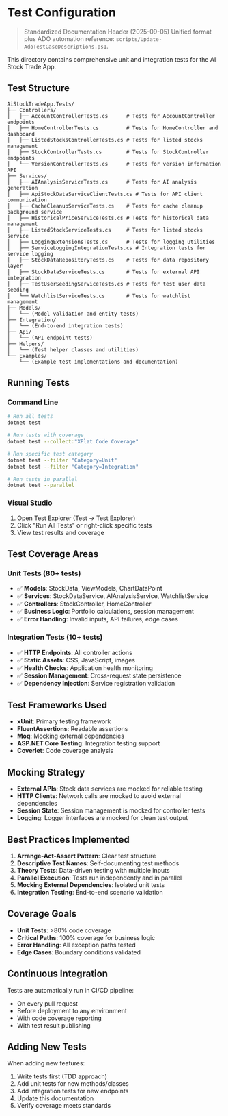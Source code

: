 # Test Configuration

> Standardized Documentation Header (2025-09-05)
> Unified format plus ADO automation reference: `scripts/Update-AdoTestCaseDescriptions.ps1`.

This directory contains comprehensive unit and integration tests for the AI Stock Trade App.

## Test Structure

```text
AiStockTradeApp.Tests/
├── Controllers/
│   ├── AccountControllerTests.cs      # Tests for AccountController endpoints
│   ├── HomeControllerTests.cs         # Tests for HomeController and dashboard
│   ├── ListedStocksControllerTests.cs # Tests for listed stocks management
│   ├── StockControllerTests.cs        # Tests for StockController endpoints
│   └── VersionControllerTests.cs      # Tests for version information API
├── Services/
│   ├── AIAnalysisServiceTests.cs      # Tests for AI analysis generation
│   ├── ApiStockDataServiceClientTests.cs # Tests for API client communication
│   ├── CacheCleanupServiceTests.cs    # Tests for cache cleanup background service
│   ├── HistoricalPriceServiceTests.cs # Tests for historical data management
│   ├── ListedStockServiceTests.cs     # Tests for listed stocks service
│   ├── LoggingExtensionsTests.cs      # Tests for logging utilities
│   ├── ServiceLoggingIntegrationTests.cs # Integration tests for service logging
│   ├── StockDataRepositoryTests.cs    # Tests for data repository layer
│   ├── StockDataServiceTests.cs       # Tests for external API integration
│   ├── TestUserSeedingServiceTests.cs # Tests for test user data seeding
│   └── WatchlistServiceTests.cs       # Tests for watchlist management
├── Models/
│   └── (Model validation and entity tests)
├── Integration/
│   └── (End-to-end integration tests)
├── Api/
│   └── (API endpoint tests)
├── Helpers/
│   └── (Test helper classes and utilities)
└── Examples/
    └── (Example test implementations and documentation)
```

## Running Tests

### Command Line

```bash
# Run all tests
dotnet test

# Run tests with coverage
dotnet test --collect:"XPlat Code Coverage"

# Run specific test category
dotnet test --filter "Category=Unit"
dotnet test --filter "Category=Integration"

# Run tests in parallel
dotnet test --parallel
```

### Visual Studio

1. Open Test Explorer (Test → Test Explorer)
2. Click "Run All Tests" or right-click specific tests
3. View test results and coverage

## Test Coverage Areas

### Unit Tests (80+ tests)
- ✅ **Models**: StockData, ViewModels, ChartDataPoint
- ✅ **Services**: StockDataService, AIAnalysisService, WatchlistService
- ✅ **Controllers**: StockController, HomeController
- ✅ **Business Logic**: Portfolio calculations, session management
- ✅ **Error Handling**: Invalid inputs, API failures, edge cases

### Integration Tests (10+ tests)
- ✅ **HTTP Endpoints**: All controller actions
- ✅ **Static Assets**: CSS, JavaScript, images
- ✅ **Health Checks**: Application health monitoring
- ✅ **Session Management**: Cross-request state persistence
- ✅ **Dependency Injection**: Service registration validation

## Test Frameworks Used

- **xUnit**: Primary testing framework
- **FluentAssertions**: Readable assertions
- **Moq**: Mocking external dependencies
- **ASP.NET Core Testing**: Integration testing support
- **Coverlet**: Code coverage analysis

## Mocking Strategy

- **External APIs**: Stock data services are mocked for reliable testing
- **HTTP Clients**: Network calls are mocked to avoid external dependencies
- **Session State**: Session management is mocked for controller tests
- **Logging**: Logger interfaces are mocked for clean test output

## Best Practices Implemented

1. **Arrange-Act-Assert Pattern**: Clear test structure
2. **Descriptive Test Names**: Self-documenting test methods
3. **Theory Tests**: Data-driven testing with multiple inputs
4. **Parallel Execution**: Tests run independently and in parallel
5. **Mocking External Dependencies**: Isolated unit tests
6. **Integration Testing**: End-to-end scenario validation

## Coverage Goals

- **Unit Tests**: >80% code coverage
- **Critical Paths**: 100% coverage for business logic
- **Error Handling**: All exception paths tested
- **Edge Cases**: Boundary conditions validated

## Continuous Integration

Tests are automatically run in CI/CD pipeline:
- On every pull request
- Before deployment to any environment
- With code coverage reporting
- With test result publishing

## Adding New Tests

When adding new features:
1. Write tests first (TDD approach)
2. Add unit tests for new methods/classes
3. Add integration tests for new endpoints
4. Update this documentation
5. Verify coverage meets standards
